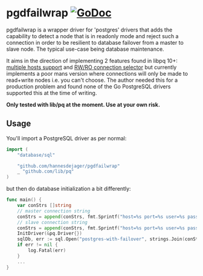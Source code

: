 # pgdfailwrap [![GoDoc](https://godoc.org/github.com/hannesdejager/pgdfailwrap?status.svg)](https://godoc.org/github.com/hannesdejager/pgdfailwrap)

pgdfailwrap is a wrapper driver for 'postgres' drivers that adds the capability to detect a node that is in readonly mode and reject such a connection in order to be resilient to database failover from a master to slave node. The typical use-case being database maintenance.

It aims in the direction of implementing 2 features found in libpq 10+: [multiple hosts support](https://paquier.xyz/postgresql-2/postgres-10-multi-host-connstr/) and [RW/RO connection selector](https://paquier.xyz/postgresql-2/postgres-10-libpq-read-write/) but currently implements a poor mans version where connections will only be made to read+write nodes i.e. you can't choose. The author needed this
for a production problem and found none of the Go PostgreSQL drivers supported this at the time of writing.

**Only tested with lib/pq at the moment. Use at your own risk.** 

## Usage

You'll import a PostgreSQL driver as per normal:

```go
import (
    "database/sql"

    "github.com/hannesdejager/pgdfailwrap"
    _ "github.com/lib/pq"
)
```

but then do database initialization a bit differently:

```go
func main() {
    var conStrs []string
    // master connection string
    conStrs = append(conStrs, fmt.Sprintf("host=%s port=%s user=%s password=%s dbname=%s sslmode=disable", masterHost, masterPort, user, password, dbName))
    // slave connection string
    conStrs = append(conStrs, fmt.Sprintf("host=%s port=%s user=%s password=%s dbname=%s sslmode=disable", slaveHost, slavePort, user, password, dbName))
    InitDriver(&pq.Driver{})
    sqlDb, err := sql.Open("postgres-with-failover", strings.Join(conStrs, ","))
    if err != nil {
        log.Fatal(err)
    }
    ...
}
```
